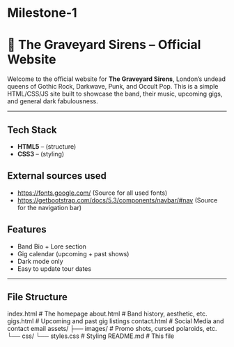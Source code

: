 # Milestone-1

# 🦇 The Graveyard Sirens – Official Website

Welcome to the official website for **The Graveyard Sirens**, London’s undead queens of Gothic Rock, Darkwave, Punk, and Occult Pop. This is a simple HTML/CSS/JS site built to showcase the band, their music, upcoming gigs, and general dark fabulousness.

---

## Tech Stack

- **HTML5** – (structure)
- **CSS3** – (styling)

## External sources used
- https://fonts.google.com/ (Source for all used fonts)
- https://getbootstrap.com/docs/5.3/components/navbar/#nav (Source for the navigation bar)


## Features

- Band Bio + Lore section
- Gig calendar (upcoming + past shows)
- Dark mode only
- Easy to update tour dates 

---

## File Structure

index.html           # The homepage
about.html           # Band history, aesthetic, etc.
gigs.html            # Upcoming and past gig listings
contact.html         # Social Media and contact email
assets/
├── images/          # Promo shots, cursed polaroids, etc.
└──  css/
    └── styles.css   # Styling
README.md            # This file
